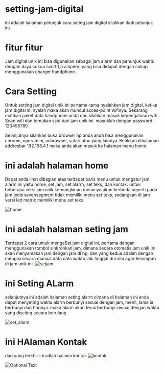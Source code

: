 # setting-jam-digital

ini adalah halaman petunjuk cara seting jam digital
silahkan ikuti petunjuk ini.

# fitur fitur
Jam digital unik ini bisa digunakan sebagai jam alarm dan penunjuk waktu
dengan daya cukup 5volt 1,5 ampere, yang bisa didapat dengan cukup menggunakan charger handphone.

# Cara Setting
Untuk setting jam digital unik ini pertama-tama nyalahkan jam digital,
ketika jam digital ini nyalah maka akan muncul acces-point wifinya.
Sekarang matikan paket data handphone anda dan silahkan masuk kepengaturan wifi. 
Scan wifi dan temukan ssid dari jam unik ini.
masuklah dengan password: 123456789.

Selanjutnya silahkan buka browser hp anda anda bisa menggunakan chrome, operamini, ucbrowser, safari atau yang lainnya.
Ketikkan dihalaman addresbar 192.168.4.1 maka anda akan masuk ke halaman menu home.

# ini adalah halaman home
Dapat anda lihat dibagian atas terdapat baris menu untuk mengatur jam alarm ini yaitu home, set jam, set alarm, set teks, dan kontak.
untuk beberapa versi jam unik kemungkinan menunya akan berbeda seperti pada jam jenis sevensegment tidak memiliki menu set teks,
sedangkan di jam versi led matrix memiliki menu set teks.

![home](https://github.com/metra05/setting-jam-digital/assets/57317176/611abb7b-8aa5-4785-9756-7cc0d09d8c20)


# ini adalah halaman seting jam
Terdapat 2 cara untuk mengeSet jam digital ini, pertama dengan menggunakan tombol sinkronkan jam, dimana secara otomatis
jam unik ini akan menyamakan jam dengan jam di hp, dan yang kedua adalah dengan mengisi secara manual data data waktu lalu
tinggal di kirim agar tersimpan di jam unik ini.
![setjam](https://github.com/metra05/setting-jam-digital/assets/57317176/33ef86af-136b-498a-bccc-4645924a8461)

# ini Seting ALarm
selanjutnya ini adalah halaman seting alarm dimana di halaman ini anda dapat menyeting waktu alarm berbunyi sesuai dengan jam, menit, lama ia berbunyi dan harinya.
maka alarm akan terus berbunyi sesuai dengan waktu yang diseting secara berulang.

![set_alarm](https://github.com/metra05/setting-jam-digital/assets/57317176/8e645647-214e-47c3-ab2c-31a3b8e9dc4b)


# ini HAlaman Kontak
dan yang terkhir ini adlah halamn kontak
![kontak](https://github.com/metra05/setting-jam-digital/assets/57317176/48e9f2c1-1e1b-4e8e-a4d2-c6d6071ef269)

![Optional Text](../main/home.jpeg)



